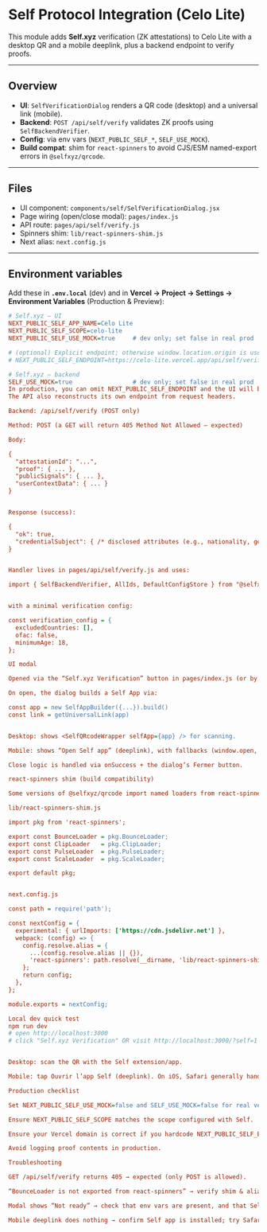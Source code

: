 # Self Protocol Integration (Celo Lite)

This module adds **Self.xyz** verification (ZK attestations) to Celo Lite with a desktop QR and a mobile deeplink, plus a backend endpoint to verify proofs.

---

## Overview

- **UI**: `SelfVerificationDialog` renders a QR code (desktop) and a universal link (mobile).
- **Backend**: `POST /api/self/verify` validates ZK proofs using `SelfBackendVerifier`.
- **Config**: via env vars (`NEXT_PUBLIC_SELF_*`, `SELF_USE_MOCK`).
- **Build compat**: shim for `react-spinners` to avoid CJS/ESM named-export errors in `@selfxyz/qrcode`.

---

## Files

- UI component: `components/self/SelfVerificationDialog.jsx`
- Page wiring (open/close modal): `pages/index.js`
- API route: `pages/api/self/verify.js`
- Spinners shim: `lib/react-spinners-shim.js`
- Next alias: `next.config.js`

---

## Environment variables

Add these in **`.env.local`** (dev) and in **Vercel → Project → Settings → Environment Variables** (Production & Preview):

```ini
# Self.xyz — UI
NEXT_PUBLIC_SELF_APP_NAME=Celo Lite
NEXT_PUBLIC_SELF_SCOPE=celo-lite
NEXT_PUBLIC_SELF_USE_MOCK=true     # dev only; set false in real prod

# (optional) Explicit endpoint; otherwise window.location.origin is used
# NEXT_PUBLIC_SELF_ENDPOINT=https://celo-lite.vercel.app/api/self/verify

# Self.xyz — backend
SELF_USE_MOCK=true                 # dev only; set false in real prod
In production, you can omit NEXT_PUBLIC_SELF_ENDPOINT and the UI will build it from window.location.origin.
The API also reconstructs its own endpoint from request headers.

Backend: /api/self/verify (POST only)

Method: POST (a GET will return 405 Method Not Allowed — expected)

Body:

{
  "attestationId": "...",
  "proof": { ... },
  "publicSignals": { ... },
  "userContextData": { ... }
}


Response (success):

{
  "ok": true,
  "credentialSubject": { /* disclosed attributes (e.g., nationality, gender) */ }
}


Handler lives in pages/api/self/verify.js and uses:

import { SelfBackendVerifier, AllIds, DefaultConfigStore } from "@selfxyz/core";


with a minimal verification config:

const verification_config = {
  excludedCountries: [],
  ofac: false,
  minimumAge: 18,
};

UI modal

Opened via the “Self.xyz Verification” button in pages/index.js (or by visiting /?self=1).

On open, the dialog builds a Self App via:

const app = new SelfAppBuilder({...}).build()
const link = getUniversalLink(app)


Desktop: shows <SelfQRcodeWrapper selfApp={app} /> for scanning.

Mobile: shows “Open Self app” (deeplink), with fallbacks (window.open, then navigation).

Close logic is handled via onSuccess + the dialog’s Fermer button.

react-spinners shim (build compatibility)

Some versions of @selfxyz/qrcode import named loaders from react-spinners (CommonJS). To avoid named-export errors in Next.js, we alias the package to a shim.

lib/react-spinners-shim.js

import pkg from 'react-spinners';

export const BounceLoader = pkg.BounceLoader;
export const ClipLoader   = pkg.ClipLoader;
export const PulseLoader  = pkg.PulseLoader;
export const ScaleLoader  = pkg.ScaleLoader;

export default pkg;


next.config.js

const path = require('path');

const nextConfig = {
  experimental: { urlImports: ['https://cdn.jsdelivr.net'] },
  webpack: (config) => {
    config.resolve.alias = {
      ...(config.resolve.alias || {}),
      'react-spinners': path.resolve(__dirname, 'lib/react-spinners-shim.js'),
    };
    return config;
  },
};

module.exports = nextConfig;

Local dev quick test
npm run dev
# open http://localhost:3000
# click "Self.xyz Verification" OR visit http://localhost:3000/?self=1


Desktop: scan the QR with the Self extension/app.

Mobile: tap Ouvrir l’app Self (deeplink). On iOS, Safari generally handles app links best.

Production checklist

Set NEXT_PUBLIC_SELF_USE_MOCK=false and SELF_USE_MOCK=false for real verification.

Ensure NEXT_PUBLIC_SELF_SCOPE matches the scope configured with Self.

Ensure your Vercel domain is correct if you hardcode NEXT_PUBLIC_SELF_ENDPOINT.

Avoid logging proof contents in production.

Troubleshooting

GET /api/self/verify returns 405 → expected (only POST is allowed).

“BounceLoader is not exported from react-spinners” → verify shim & alias (see above).

Modal shows “Not ready” → check that env vars are present, and that SelfAppBuilder(...).build() runs without errors (browser console).

Mobile deeplink does nothing → confirm Self app is installed; try Safari on iOS; some browsers block app links or popups.
